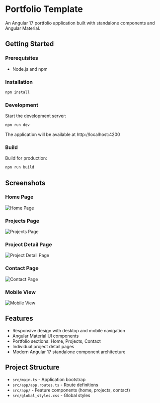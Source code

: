 # Portfolio Template

An Angular 17 portfolio application built with standalone components and Angular Material.

## Getting Started

### Prerequisites
- Node.js and npm

### Installation
```bash
npm install
```

### Development
Start the development server:
```bash
npm run dev
```
The application will be available at http://localhost:4200

### Build
Build for production:
```bash
npm run build
```

## Screenshots

### Home Page
![Home Page](screenshots/home-page.png)

### Projects Page
![Projects Page](screenshots/projects-page.png)

### Project Detail Page
![Project Detail Page](screenshots/project-detail-page.png)

### Contact Page
![Contact Page](screenshots/contact-page.png)

### Mobile View
![Mobile View](screenshots/mobile-view.png)

## Features

- Responsive design with desktop and mobile navigation
- Angular Material UI components
- Portfolio sections: Home, Projects, Contact
- Individual project detail pages
- Modern Angular 17 standalone component architecture

## Project Structure

- `src/main.ts` - Application bootstrap
- `src/app/app.routes.ts` - Route definitions
- `src/app/` - Feature components (home, projects, contact)
- `src/global_styles.css` - Global styles